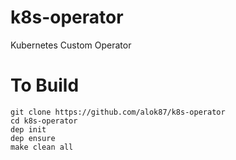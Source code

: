 # k8s-operator
Kubernetes Custom Operator

# To Build

```
git clone https://github.com/alok87/k8s-operator
cd k8s-operator
dep init
dep ensure
make clean all
```
